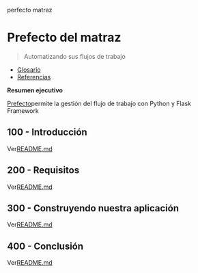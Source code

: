 perfecto matraz

# Prefecto del matraz

> Automatizando sus flujos de trabajo

-   [Glosario](./GLOSSARY.md)
-   [Referencias](./REFERENCES.md)

**Resumen ejecutivo**

[Prefecto](https://prefect.io/)permite la gestión del flujo de trabajo con Python y Flask Framework

## 100 - Introducción

Ver[README.md](./100/README.md)

## 200 - Requisitos

Ver[README.md](./200/README.md)

## 300 - Construyendo nuestra aplicación

Ver[README.md](./300/README.md)

## 400 - Conclusión

Ver[README.md](./400/README.md)
